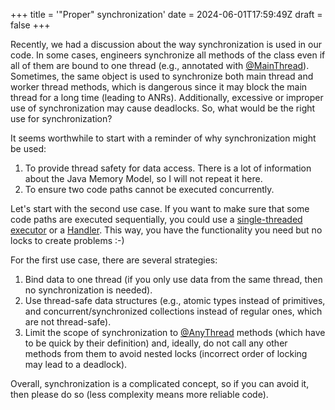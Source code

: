+++
title = '"Proper" synchronization'
date = 2024-06-01T17:59:49Z
draft = false
+++

Recently, we had a discussion about the way synchronization is used in our code. In some cases, engineers synchronize all methods of the class even if all of them are bound to one thread (e.g., annotated with [@MainThread](https://developer.android.com/reference/androidx/annotation/MainThread)). Sometimes, the same object is used to synchronize both main thread and worker thread methods, which is dangerous since it may block the main thread for a long time (leading to ANRs). Additionally, excessive or improper use of synchronization may cause deadlocks. So, what would be the right use for synchronization?

It seems worthwhile to start with a reminder of why synchronization might be used:
1. To provide thread safety for data access. There is a lot of information about the Java Memory Model, so I will not repeat it here.
2. To ensure two code paths cannot be executed concurrently.

Let's start with the second use case. If you want to make sure that some code paths are executed sequentially, you could use a [single-threaded executor](https://developer.android.com/reference/java/util/concurrent/Executors#newSingleThreadExecutor()) or a [Handler](https://developer.android.com/reference/android/os/Handler). This way, you have the functionality you need but no locks to create problems :-)

For the first use case, there are several strategies:
1. Bind data to one thread (if you only use data from the same thread, then no synchronization is needed).
2. Use thread-safe data structures (e.g., atomic types instead of primitives, and concurrent/synchronized collections instead of regular ones, which are not thread-safe).
3. Limit the scope of synchronization to [@AnyThread](https://developer.android.com/reference/androidx/annotation/AnyThread) methods (which have to be quick by their definition) and, ideally, do not call any other methods from them to avoid nested locks (incorrect order of locking may lead to a deadlock).

Overall, synchronization is a complicated concept, so if you can avoid it, then please do so (less complexity means more reliable code).
